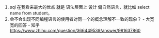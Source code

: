 1. sql 在我看来最大的优点 就是 语法层面上 设计 偏自然语言，就比如 select name from student。
2. 会不会出现不同编程语言的使用者对同一个的概念理解不一致的现象？ - 大宽宽的回答 - 知乎 https://www.zhihu.com/question/366449539/answer/981637860